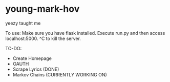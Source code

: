 young-mark-hov
===============
yeezy taught me 

To use: Make sure you have flask installed. Execute run.py and then access localhost:5000. ^C to kill the server.

TO-DO:
+ Create Homepage
+ OAUTH
+ Scrape Lyrics (DONE)
+ Markov Chains (CURRENTLY WORKING ON)
